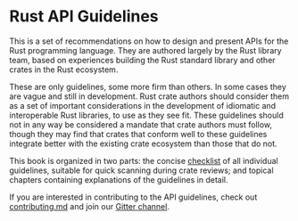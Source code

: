 # Rust API Guidelines

This is a set of recommendations on how to design and present APIs for the Rust
programming language. They are authored largely by the Rust library team, based
on experiences building the Rust standard library and other crates in the Rust
ecosystem.

These are only guidelines, some more firm than others. In some cases they are
vague and still in development. Rust crate authors should consider them as a set
of important considerations in the development of idiomatic and interoperable
Rust libraries, to use as they see fit. These guidelines should not in any way
be considered a mandate that crate authors must follow, though they may find
that crates that conform well to these guidelines integrate better with the
existing crate ecosystem than those that do not.

This book is organized in two parts: the concise [checklist] of all individual
guidelines, suitable for quick scanning during crate reviews; and topical
chapters containing explanations of the guidelines in detail.

If you are interested in contributing to the API guidelines, check out
[contributing.md] and join our [Gitter channel].

[checklist]: checklist.html
[contributing.md]: https://github.com/rust-lang/api-guidelines/blob/master/CONTRIBUTING.md
[Gitter channel]: https://gitter.im/rust-impl-period/WG-libs-guidelines
